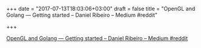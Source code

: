 +++
date = "2017-07-13T18:03:06+03:00"
draft = false
title = "OpenGL and Golang — Getting started – Daniel Ribeiro – Medium  #reddit"

+++

<p><a href="https://t.co/0ui3KIlQvl">OpenGL and Golang — Getting started – Daniel Ribeiro – Medium  #reddit</a></p>